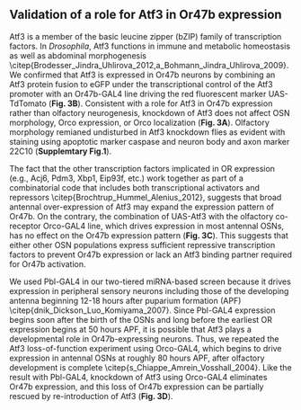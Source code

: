 ## Validation of a role for Atf3 in Or47b expression

Atf3 is a member of the basic leucine zipper (bZIP) family of transcription factors. In *Drosophila*, Atf3 functions in immune and metabolic homeostasis as well as abdominal morphogenesis \citep{Brodesser_Jindra_Uhlirova_2012,a_Bohmann_Jindra_Uhlirova_2009}. We confirmed that Atf3 is expressed in Or47b neurons by combining an Atf3 protein fusion to eGFP under the transcriptional control of the Atf3 promoter with an Or47b-GAL4 line driving the red fluorescent marker UAS-TdTomato (**Fig. 3B**). Consistent with a role for Atf3 in Or47b expression rather than olfactory neurogenesis, knockdown of Atf3 does not affect OSN morphology, Orco expression, or Orco localization (**Fig. 3A**). Olfactory morphology remianed undisturbed in Atf3 knockdown flies as evident with staining using apoptotic marker caspase and neuron body and axon marker 22C10 (**Supplemtary Fig.1**).

The fact that the other transcription factors implicated in OR expression (e.g., Acj6, Pdm3, Xbp1, Eip93f, etc.) work together as part of a combinatorial code that includes both transcriptional activators and repressors \citep{Brochtrup_Hummel_Alenius_2012}, suggests that broad antennal over-expression of Atf3 may expand the expression pattern of Or47b. On the contrary, the combination of UAS-Atf3 with the olfactory co-receptor Orco-GAL4 line, which drives expression in most antennal OSNs, has no effect on the Or47b expression pattern (**Fig. 3C**). This suggests that either other OSN populations express sufficient repressive transcription factors to prevent Or47b expression or lack an Atf3 binding partner required for Or47b activation.

We used Pbl-GAL4 in our two-tiered miRNA-based screen because it drives expression in peripheral sensory neurons including those of the developing antenna beginning 12-18 hours after puparium formation (APF) \citep{dnik_Dickson_Luo_Komiyama_2007}. Since Pbl-GAL4 expression begins soon after the birth of the OSNs and long before the earliest OR expression begins at 50 hours APF, it is possible that Atf3 plays a developmental role in Or47b-expressing neurons. Thus, we repeated the Atf3 loss-of-function experiment using Orco-GAL4, which begins to drive expression in antennal OSNs at roughly 80 hours APF, after olfactory development is complete \citep{s_Chiappe_Amrein_Vosshall_2004}. Like the result with Pbl-GAL4, knockdown of Atf3 using Orco-GAL4 eliminates Or47b expression, and this loss of Or47b expression can be partially rescued by re-introduction of Atf3 (**Fig. 3D**). 
